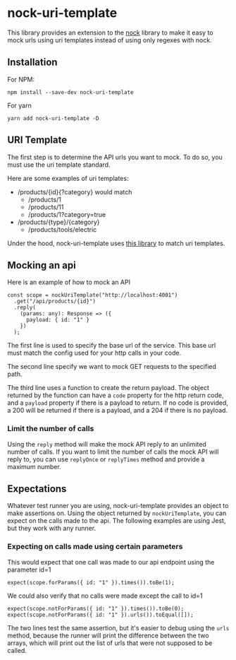 # nock-uri-template

This library provides an extension to the [nock](https://github.com/nock/nock) library to make it easy to mock urls
using uri templates instead of using only regexes with nock.

## Installation

For NPM:

```
npm install --save-dev nock-uri-template
```

For yarn

```
yarn add nock-uri-template -D
```

## URI Template

The first step is to determine the API urls you want to mock. To do so, you must use the uri template standard.

Here are some examples of uri templates:

- /products/{id}{?category} would match
  - /products/1
  - /products/11
  - /products/1?category=true
- /products/{type}/{category}
  - /products/tools/electric

Under the hood, nock-uri-template uses [this library](https://github.com/geraintluff/uri-templates) to match uri templates.

## Mocking an api

Here is an example of how to mock an API

```
const scope = nockUriTemplate("http://localhost:4001")
  .get("/api/products/{id}")
  .reply(
    (params: any): Response => ({
      payload: { id: "1" }
    })
  );
```

The first line is used to specify the base url of the service. This base url must match the config used for your http
calls in your code.

The second line specify we want to mock GET requests to the specified path.

The third line uses a function to create the return payload. The object returned by the function can have a `code`
property for the http return code, and a `payload` property if there is a payload to return. If no code is provided,
a 200 will be returned if there is a payload, and a 204 if there is no payload.

### Limit the number of calls

Using the `reply` method will make the mock API reply to an unlimited number of calls. If you want to limit the number
of calls the mock API will reply to, you can use `replyOnce` or `replyTimes` method and provide a maximum number.

## Expectations

Whatever test runner you are using, nock-uri-template provides an object to make assertions on. Using the object returned by
`nockUriTemplate`, you can expect on the calls made to the api. The following examples are using Jest, but they work with
any runner.

### Expecting on calls made using certain parameters

This would expect that one call was made to our api endpoint using the parameter id=1

```
expect(scope.forParams({ id: "1" }).times()).toBe(1);
```

We could also verify that no calls were made except the call to id=1

```
expect(scope.notForParams({ id: "1" }).times()).toBe(0);
expect(scope.notForParams({ id: "1" }).urls()).toEqual([]);
```

The two lines test the same assertion, but it's easier to debug using the `urls` method, because
the runner will print the difference between the two arrays, which will print out the list of urls that were not
supposed to be called.
